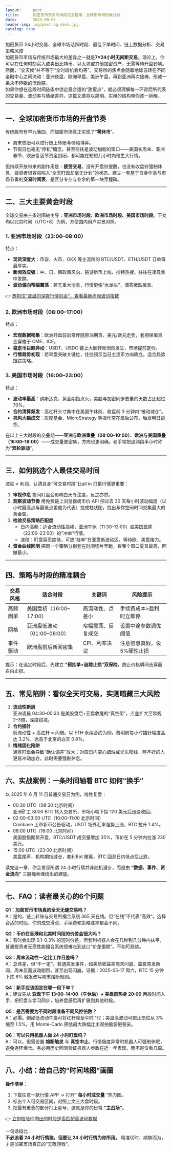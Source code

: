 ```yaml
---
layout:     post
title:      加密货币交易时间段完全指南：全球市场何时最活跃
date:       2025-09-05
header-img: img/post-bg-desk.jpg
catalog: true
---
```


加密货币 24小时交易、全球市场活跃时段、最佳下单时间、链上数据分析、交易策略风控  
加密货币市场与传统市场最大的差异之一就是**7×24小时无间断交易**。理论上，你可以在任何时刻买入或卖出比特币、以太坊或其他加密资产，无需等待开盘铃响。然而，“全天候”并不等于“全时段机会均等”。交易所的焦点会随着地球自转在不同金融中心之间流动：亚洲夜盘、欧洲早盘、美洲午盘，再到亚洲再次接棒，形成一条永不停歇的流动链。  
如果你想在这段时间链条中锁定最合适的“甜蜜点”，就必须理解每一环背后所代表的交易量、波动率与情绪差异。这篇文章将以简明、实用的结构带你逐一拆解。

---

## 一、全球加密货币市场的开盘节奏

传统股市有早九晚四，而加密市场真正实现了“**零休市**”。  
- 周末依旧可以进行链上转账与价格博弈。  
- 节假日也毫无“停机”概念，甚至往往是波动加剧的窗口——美国长周末、亚洲春节、欧洲复活节资金封闭，都可能在短短几小时内催生大行情。  

但持续开放带来的副作用是：**疲劳交易**。没有开盘铃提醒，也没有收盘铃强制休息，投资者很容易陷入“全天盯盘却毫无计划”的状态。建立一套基于自身作息与市场节奏的**交易时间表**，是区分专业与业余的第一块里程碑。

---

## 二、三大主要黄金时段

全球交易由三条时间轴主导：**亚洲市场时段、欧洲市场时段、美国市场时段**。下文均以北京时间（UTC+8）为例，方便国内用户实景对照。

### 1. 亚洲市场时段（23:00–08:00）
特点：  
- **现货深度大**：币安、火币、OKX 等主流所的 BTC/USDT、ETH/USDT 订单簿最厚实。  
- **新闻效应强**：中、日、韩政策风向、链游新币上线、推特热搜，往往在凌晨集中发酵。  
- **波动偏向窄幅震荡**：若无重大消息，行情更像“水龙头”，滴答微跌微涨。

👉 [想抓住“亚盘的深夜行情机会”，查看最新高频波动指数](https://okxdog.com/)

### 2. 欧洲市场时段（08:00–17:00）
特点：  
- **宏观数据密集**：欧洲开盘前后常伴随原油期货、美元/欧元走势，套期保值资金穿梭于 CME、ICE。  
- **稳定币巨鲸异动**：USDT、USDC 链上大额转账悄然发生，市场提前定价。  
- **行情趋势初现**：若早盘突破关键位，往往预示当日主流币方向确立。适合趋势跟踪策略。

### 3. 美国市场时段（16:00–23:00）
特点：  
- **波动率最高**：纳斯达克、黄金期指点火，美股与加密同步放量的天数占比超过 70%。  
- **合约清算频发**：高杠杆头寸集中在美国午休前、收盘前 3 分钟内“被动减仓”。  
- **机构大额成交**：灰度基金、MicroStrategy 等操作常在盘后公布，触发明日跳空。  

在以上三大时段的交叠期——**亚洲与欧洲重叠（08:00–10:00）**、**欧洲与美国重叠（16:00–18:00）**——成交量更密集，方向也更明确。老手常把这两段半小时称为“**双轮驱动**”。

---

## 三、如何挑选个人最佳交易时间

波动 ≠ 利润，认清自身“可交易时段”比all in 打赢行情更重要：

1. **审视作息** 夜间盯盘会影响白天专注度，反之亦然。  
2. **观察波动节奏** 用免费链上浏览器或币价 API 把过去 30 天每小时波动幅度（以小时最高点与最低点差值为代表）拉成柱状图，找出与你空闲时间交集最大的黄金窗。  
3. **检验交易策略匹配度**  
   - 日内高频：适合流动性高峰，亚洲午休（11:30–13:00）或美国盘尾（22:00–23:00）的“冲单”行情。  
   - 波段：盯盘容忍度低，可放“挂单”在亚盘低波动区，等待欧、美盘接力。  
4. **资金曲线回测** 把同一个策略分别套在时间切片里跑，看哪个窗口夏普最高、回撤最小。  

---

## 四、策略与时段的精准耦合

| 交易风格 | 适合时段 | 关键词 | 风险提示 |
|---|---|---|---|
| 高频刷单 | 美国盘初（16:00–17:00） | 高流动性、点差小 | 手续费成本>盈利时立即停 |
| 网格 | 亚洲盘低波动（01:00–06:00） | 窄幅震荡、反复成交 | 设置中途参数调优阈值 |
| 事件驱动 | 欧洲盘前后新闻密集 | CPI、利率决议 | 注意信息真假，设5%硬性止损 |

提示：在选定时段后，先建立 **“预挂单+追踪止损”双保险**，防止价格瞬间击穿而白白止损。

---

## 五、常见陷阱：看似全天可交易，实则暗藏三大风险

1. **流动性断层**  
   亚洲凌晨 04:30–05:30 是美股盘后+亚盘收尾的“真空带”，点差扩大至常规 2–3倍，深度锐减。  
2. **合约插针**  
   低流动性 + 高杠杆 = 闪崩。以 ETH 永续合约为例，黎明前每小时插针幅度高达 3.2%，远高于北京的白天 0.8%。  
3. **情绪固化陷阱**  
   通宵盯盘会导致“确认偏差”放大：对应日内空心蜡烛或光头阳线，睡不好的人更易冲动加仓。此时需要强制休息。

---

## 六、实战案例：一条时间轴看 BTC 如何“换手”

以 2025 年 6 月 11 日普通交易日为例，线性复盘：

- 00:30 UTC（08:30 北京时间）  
  亚洲矿工 8000 BTC 转入交易所，市场小幅下探 120 美元后迅速收回。  
- 02:00–03:00 UTC（10:00–11:00 北京时间）  
  Coinbase 上市新币公告驱动，USDT 场外汇率强势上涨，BTC 拉升 1.4%。  
- 08:00 UTC（16:00 北京时间）  
  美国股指期货开盘，BTC/USDT 成交量增加 35%，币价在 5 分钟内拉涨 230 美元。  
- 15:00 UTC（23:00 北京时间）  
  美盘尾声，机构期指减仓，套利Bot 撤离，BTC 回测日内低点后止跌。  

读完这一章，你会发现所谓 24 小时行情并非随机漫步，而是由 **“数据、事件、资金流向”** 三股绳索缠绕出的螺旋。

---

## 七、FAQ：读者最关心的6个问题

**Q1：加密货币市场真的全天无缝交易吗？**  
A：是的，链上转账与交易所撮合系统 365 天在线。但“在线”不代表“高效”。选择合适的时段，你的成交滑点、手续费和策略胜率都会不同。

**Q2：币价在香港和北美时间段的价差会很大吗？**  
A：有时会出现 0.1–0.3% 的短时价差，但套利机器人会在几秒到几分钟内抹平，普通投资者无高性能撮合系统很难吃到这口“价差蛋糕”。不如盯趋势。

**Q3：周末流动性一定比工作日差吗？**  
A：总体差，但“不一定”。若遇突发事件，如美债收益率周末闪崩、监管突发新闻，周末反而波动剧烈，甚至出现闪崩。证据：2025-05-17 周六，BTC 15 分钟下跌 6% 触发改写周末熔断规则。

**Q4：新手应该固定在哪一段下单？**  
A：建议先从 **亚盘下午 13:00–14:00（午休后）+ 美盘前热身 20:00** 两段时间入手，把盯盘与学习同步，培养盘感后再扩展到其他时段。

**Q5：是否需要为不同时段准备不同风控倍数？**  
A：必需。例如低流动午盘可将杠杆降至平时 1/2；美盘高波动可把止损位从 3% 缩至 1.5%。用 Monte-Carlo 预估最大跌幅比主观拍脑袋更稳妥。

**Q6：可以只用机器人做 24 小时盯盘吗？**  
A：可以，但需设置 **熔断触发** 与 **真空中止**。行情极度异常时机器人可强制休眠，避免连环爆仓。务必用历史回测验证机器人参数在近一年表现，而不是仅看几周。

---

## 八、小结：给自己的“时间地图”画圈

**操作清单**：  
1. 下载任意一款行情 APP → 打开“ **每小时成交量** ”热力图。  
2. 标出个人可交易区间，对照上文三大盘时段。  
3. 把最有重叠的部分打上星号，这就是你的日常 **“主战场”**。  

👉 [立刻检验你圈出的时段是否匹配高波动数据](https://okxdog.com/)  

一句话指北：  
**不必追着 24 小时行情跑，但要让 24 小时行情为你所用。** 精准切时、顺势而为，才是加密市场真正的“无限游戏”。